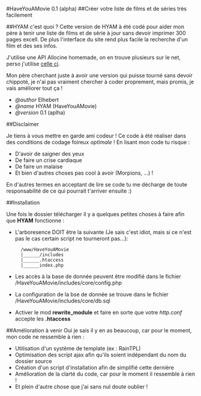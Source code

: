 #HaveYouAMovie 0.1 (alpha)
##Créer votre liste de films et de séries très facilement

##HYAM c'est quoi ?
Cette version de HYAM à été codé pour aider mon père à tenir une liste de films et de série à jour sans devoir imprimer 300 pages excell.
De plus l'interface du site rend plus facile la recherche d'un film et des ses infos.

J'utilise une API Allocine homemade, on en trouve plusieurs sur le net, perso j'utilise [celle ci](http://wiki.gromez.fr/dev/api/allocine_v3).

Mon père cherchant juste à avoir une version qui puisse tourné sans devoir chippoté, je n'ai pas vraiment chercher à coder proprement, mais promis, je vais améliorer tout ça !

* *@author*     Elhebert
* *@name*       HYAM (HaveYouAMovie)
* *@version*    0.1 (aplha)

##Disclaimer

Je tiens à vous mettre en garde ami codeur ! Ce code à été réaliser dans des conditions de codage foireux *optimale* !
En lisant mon code tu risque :
* D'avoir de saigner des yeux
* De faire un crise cardiaque
* De faire un malaise
* Et bien d'autres choses pas cool à avoir (Morpions, ...) !

En d'autres termes en acceptant de lire se code tu me décharge de toute responsabilité de ce qui pourrait t'arriver ensuite :)

##Installation

Une fois le dossier télécharger il y a quelques petites choses à faire afin que **HYAM** fonctionne :
* L'arboresence DOIT être la suivante (Je sais c'est idiot, mais si ce n'est pas le cas certain script ne tourneront pas...): 
    
        /www/HaveYouAMovie  
        |______/includes  
        |______.htaccess  
        |______index.php  

* Les accès à la base de donnée peuvent être modifié dans le fichier /HaveYouAMovie/includes/core/config.php
* La configuration de la bse de donnée se trouve dans le fichier /HaveYouAMovie/includes/core/db.sql

* Activer le mod **rewrite_module** et faire en sorte que votre *http.conf* accepte les **.htaccess**

##Amélioration à venir
Oui je sais il y en as beaucoup, car pour le moment, mon code ne ressemble à rien :

* Utilisation d'un système de template (ex : RainTPL)
* Optimisation des script ajax afin qu'ils soient indépendant du nom du dossier source
* Création d'un script d'installation afin de simplifié cette dernière
* Amélioration de la clarté du code, car pour le moment il ressemble à rien !
* Et plein d'autre chose que j'ai sans nul doute oublier !

